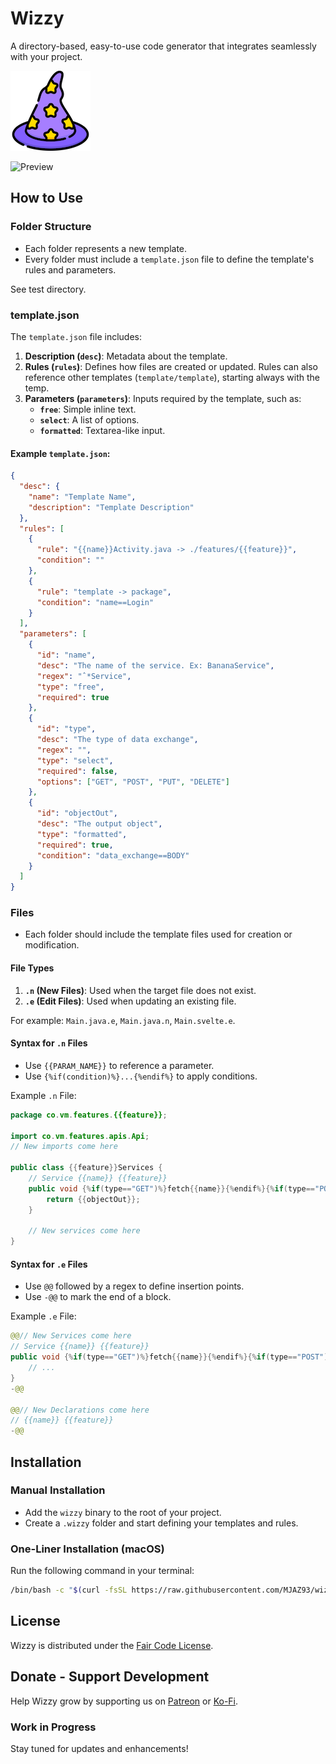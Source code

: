 
# Wizzy
A directory-based, easy-to-use code generator that integrates seamlessly with your project.

![Project Logo](build/img/logo.png)

![Preview](build/img/preview.gif)

## How to Use

### Folder Structure
- Each folder represents a new template.
- Every folder must include a `template.json` file to define the template's rules and parameters.

See test directory.

### template.json
The `template.json` file includes:
1. **Description (`desc`)**: Metadata about the template.
2. **Rules (`rules`)**: Defines how files are created or updated. Rules can also reference other templates (`template/template`), starting always with the temp.
3. **Parameters (`parameters`)**: Inputs required by the template, such as:
    - **`free`**: Simple inline text.
    - **`select`**: A list of options.
    - **`formatted`**: Textarea-like input.

#### Example `template.json`:
```json
{
  "desc": {
    "name": "Template Name",
    "description": "Template Description"
  },
  "rules": [
    {
      "rule": "{{name}}Activity.java -> ./features/{{feature}}",
      "condition": ""
    },
    {
      "rule": "template -> package",
      "condition": "name==Login"
    }
  ],
  "parameters": [
    {
      "id": "name",
      "desc": "The name of the service. Ex: BananaService",
      "regex": "ˆ*Service",
      "type": "free",
      "required": true
    },
    {
      "id": "type",
      "desc": "The type of data exchange",
      "regex": "",
      "type": "select",
      "required": false,
      "options": ["GET", "POST", "PUT", "DELETE"]
    },
    {
      "id": "objectOut",
      "desc": "The output object",
      "type": "formatted",
      "required": true,
      "condition": "data_exchange==BODY"
    }
  ]
}
``` 

### Files
- Each folder should include the template files used for creation or modification.

#### File Types
1. **`.n` (New Files)**: Used when the target file does not exist.
2. **`.e` (Edit Files)**: Used when updating an existing file.

For example: `Main.java.e`, `Main.java.n`, `Main.svelte.e`. 

#### Syntax for `.n` Files
- Use `{{PARAM_NAME}}` to reference a parameter.
- Use `{%if(condition)%}...{%endif%}` to apply conditions.

Example `.n` File:
```java
package co.vm.features.{{feature}};

import co.vm.features.apis.Api;
// New imports come here

public class {{feature}}Services {
    // Service {{name}} {{feature}}
    public void {%if(type=="GET")%}fetch{{name}}{%endif%}{%if(type=="POST")%}post{{name}}{%endif%}() {
        return {{objectOut}};
    }

    // New services come here
}
```

#### Syntax for `.e` Files
- Use `@@` followed by a regex to define insertion points.
- Use `-@@` to mark the end of a block.

Example `.e` File:
```java
@@// New Services come here
// Service {{name}} {{feature}}
public void {%if(type=="GET")%}fetch{{name}}{%endif%}{%if(type=="POST")%}post{{name}}{%endif%}() {
    // ...
}
-@@

@@// New Declarations come here
// {{name}} {{feature}}
-@@
```

## Installation

### Manual Installation
- Add the `wizzy` binary to the root of your project.
- Create a `.wizzy` folder and start defining your templates and rules.

### One-Liner Installation (macOS)
Run the following command in your terminal:
```bash
/bin/bash -c "$(curl -fsSL https://raw.githubusercontent.com/MJAZ93/wizzy/main/build/remote-mac.sh)"
```

## License
Wizzy is distributed under the [Fair Code License](https://faircode.io/).

## Donate - Support Development
Help Wizzy grow by supporting us on [Patreon](https://www.patreon.com/MJAZ) or [Ko-Fi](https://ko-fi.com/afonsomatlhombe).

### Work in Progress
Stay tuned for updates and enhancements!